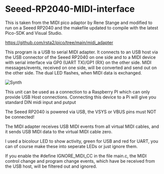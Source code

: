 # Seeed-RP2040-MIDI-interface

This is taken from the MIDI pico adaptor by Rene Stange and modified to run on a Seeed RP2040 and the makefile updated to compile with the latest Pico-SDK and Visual Studio.

https://github.com/rsta2/pico/tree/main/midi_adapter

This program is a USB to serial MIDI adapter. It connects to an USB host via the
USB connector of the Seeed RP2040 on one side and to a MIDI device with
serial interface via GP0 (UART TX)/GP1 (RX) on the other side. MIDI
messages/events, received on one side, will be converted and send out on the
other side. The dual LED flashes, when MIDI data is
exchanged.

![Synth](schematics/synth.jpg)

This unit can be used as a connection to a Raspberry PI which can only provide USB Host connections. 
Connecting this device to a Pi will give you standard DIN midi input and putput

The Seeed RP2040 is powered via USB, the VSYS or VBUS pins must NOT be
connected!

The MIDI adapter receives USB MIDI events from all virtual MIDI cables, and it
sends USB MIDI data to the virtual MIDI cable zero.

I used a bicolour LED to show activity, green for USB and red for UART, you can of course make these into seperate LEDs or just ignore them.

If you enable the #define IGNORE_MIDI_CC in the file main.c, the MIDI control
change and program change events, which have be received from the USB host, will
be filtered out and ignored.
